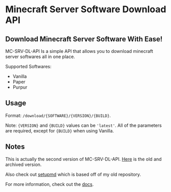 # Minecraft Server Software Download API

## Download Minecraft Server Software With Ease!

MC-SRV-DL-API Is a simple API that allows you to download minecraft server softwares all in one place.

Supported Softwares:

- Vanilla
- Paper
- Purpur

## Usage

Format: `/download/{SOFTWARE}/{VERSION}/{BUILD}`.

Note: `{VERSION}` and `{BUILD}` values can be `'latest'`. All of the parameters are required, except for `{BUILD}` when using Vanilla.

## Notes

This is actually the second version of MC-SRV-DL-API. [Here](https://github.com/PenguiLoader/MC-SRV-DL-API) is the old and archived version.

Also check out [setupmd](https://github.com/setupmd/server-jar-api) which is based off of my old repository.

For more information, check out the [docs](https://polish-penguin-dev.github.io/MC-SRV-DL-API/).